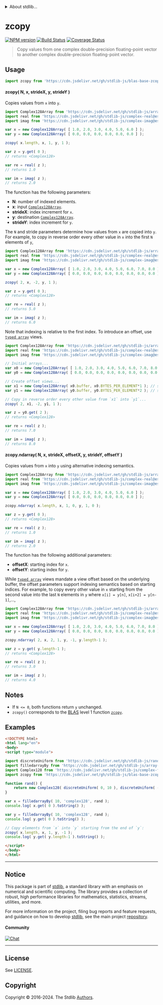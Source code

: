 <!--

@license Apache-2.0

Copyright (c) 2024 The Stdlib Authors.

Licensed under the Apache License, Version 2.0 (the "License");
you may not use this file except in compliance with the License.
You may obtain a copy of the License at

   http://www.apache.org/licenses/LICENSE-2.0

Unless required by applicable law or agreed to in writing, software
distributed under the License is distributed on an "AS IS" BASIS,
WITHOUT WARRANTIES OR CONDITIONS OF ANY KIND, either express or implied.
See the License for the specific language governing permissions and
limitations under the License.

-->


<details>
  <summary>
    About stdlib...
  </summary>
  <p>We believe in a future in which the web is a preferred environment for numerical computation. To help realize this future, we've built stdlib. stdlib is a standard library, with an emphasis on numerical and scientific computation, written in JavaScript (and C) for execution in browsers and in Node.js.</p>
  <p>The library is fully decomposable, being architected in such a way that you can swap out and mix and match APIs and functionality to cater to your exact preferences and use cases.</p>
  <p>When you use stdlib, you can be absolutely certain that you are using the most thorough, rigorous, well-written, studied, documented, tested, measured, and high-quality code out there.</p>
  <p>To join us in bringing numerical computing to the web, get started by checking us out on <a href="https://github.com/stdlib-js/stdlib">GitHub</a>, and please consider <a href="https://opencollective.com/stdlib">financially supporting stdlib</a>. We greatly appreciate your continued support!</p>
</details>

# zcopy

[![NPM version][npm-image]][npm-url] [![Build Status][test-image]][test-url] [![Coverage Status][coverage-image]][coverage-url] <!-- [![dependencies][dependencies-image]][dependencies-url] -->

> Copy values from one complex double-precision floating-point vector to another complex double-precision floating-point vector.



<section class="usage">

## Usage

```javascript
import zcopy from 'https://cdn.jsdelivr.net/gh/stdlib-js/blas-base-zcopy@esm/index.mjs';
```

#### zcopy( N, x, strideX, y, strideY )

Copies values from `x` into `y`.

```javascript
import Complex128Array from 'https://cdn.jsdelivr.net/gh/stdlib-js/array-complex128@esm/index.mjs';
import real from 'https://cdn.jsdelivr.net/gh/stdlib-js/complex-real@esm/index.mjs';
import imag from 'https://cdn.jsdelivr.net/gh/stdlib-js/complex-imag@esm/index.mjs';

var x = new Complex128Array( [ 1.0, 2.0, 3.0, 4.0, 5.0, 6.0 ] );
var y = new Complex128Array( [ 0.0, 0.0, 0.0, 0.0, 0.0, 0.0 ] );

zcopy( x.length, x, 1, y, 1 );

var z = y.get( 0 );
// returns <Complex128>

var re = real( z );
// returns 1.0

var im = imag( z );
// returns 2.0
```

The function has the following parameters:

-   **N**: number of indexed elements.
-   **x**: input [`Complex128Array`][@stdlib/array/complex128].
-   **strideX**: index increment for `x`.
-   **y**: destination [`Complex128Array`][@stdlib/array/complex128].
-   **strideY**: index increment for `y`.

The `N` and stride parameters determine how values from `x` are copied into `y`. For example, to copy in reverse order every other value in `x` into the first `N` elements of `y`,

```javascript
import Complex128Array from 'https://cdn.jsdelivr.net/gh/stdlib-js/array-complex128@esm/index.mjs';
import real from 'https://cdn.jsdelivr.net/gh/stdlib-js/complex-real@esm/index.mjs';
import imag from 'https://cdn.jsdelivr.net/gh/stdlib-js/complex-imag@esm/index.mjs';

var x = new Complex128Array( [ 1.0, 2.0, 3.0, 4.0, 5.0, 6.0, 7.0, 8.0 ] );
var y = new Complex128Array( [ 0.0, 0.0, 0.0, 0.0, 0.0, 0.0, 0.0, 0.0 ] );

zcopy( 2, x, -2, y, 1 );

var z = y.get( 0 );
// returns <Complex128>

var re = real( z );
// returns 5.0

var im = imag( z );
// returns 6.0
```

Note that indexing is relative to the first index. To introduce an offset, use [`typed array`][mdn-typed-array] views.

<!-- eslint-disable stdlib/capitalized-comments -->

```javascript
import Complex128Array from 'https://cdn.jsdelivr.net/gh/stdlib-js/array-complex128@esm/index.mjs';
import real from 'https://cdn.jsdelivr.net/gh/stdlib-js/complex-real@esm/index.mjs';
import imag from 'https://cdn.jsdelivr.net/gh/stdlib-js/complex-imag@esm/index.mjs';

// Initial arrays...
var x0 = new Complex128Array( [ 1.0, 2.0, 3.0, 4.0, 5.0, 6.0, 7.0, 8.0 ] );
var y0 = new Complex128Array( [ 0.0, 0.0, 0.0, 0.0, 0.0, 0.0, 0.0, 0.0 ] );

// Create offset views...
var x1 = new Complex128Array( x0.buffer, x0.BYTES_PER_ELEMENT*1 ); // start at 2nd element
var y1 = new Complex128Array( y0.buffer, y0.BYTES_PER_ELEMENT*2 ); // start at 3rd element

// Copy in reverse order every other value from `x1` into `y1`...
zcopy( 2, x1, -2, y1, 1 );

var z = y0.get( 2 );
// returns <Complex128>

var re = real( z );
// returns 7.0

var im = imag( z );
// returns 8.0
```

#### zcopy.ndarray( N, x, strideX, offsetX, y, strideY, offsetY )

Copies values from `x` into `y` using alternative indexing semantics.

```javascript
import Complex128Array from 'https://cdn.jsdelivr.net/gh/stdlib-js/array-complex128@esm/index.mjs';
import real from 'https://cdn.jsdelivr.net/gh/stdlib-js/complex-real@esm/index.mjs';
import imag from 'https://cdn.jsdelivr.net/gh/stdlib-js/complex-imag@esm/index.mjs';

var x = new Complex128Array( [ 1.0, 2.0, 3.0, 4.0, 5.0, 6.0 ] );
var y = new Complex128Array( [ 0.0, 0.0, 0.0, 0.0, 0.0, 0.0 ] );

zcopy.ndarray( x.length, x, 1, 0, y, 1, 0 );

var z = y.get( 0 );
// returns <Complex128>

var re = real( z );
// returns 1.0

var im = imag( z );
// returns 2.0
```

The function has the following additional parameters:

-   **offsetX**: starting index for `x`.
-   **offsetY**: starting index for `y`.

While [`typed array`][mdn-typed-array] views mandate a view offset based on the underlying buffer, the offset parameters support indexing semantics based on starting indices. For example, to copy every other value in `x` starting from the second value into the last `N` elements in `y` where `x[i] = y[n]`, `x[i+2] = y[n-1]`,...,

```javascript
import Complex128Array from 'https://cdn.jsdelivr.net/gh/stdlib-js/array-complex128@esm/index.mjs';
import real from 'https://cdn.jsdelivr.net/gh/stdlib-js/complex-real@esm/index.mjs';
import imag from 'https://cdn.jsdelivr.net/gh/stdlib-js/complex-imag@esm/index.mjs';

var x = new Complex128Array( [ 1.0, 2.0, 3.0, 4.0, 5.0, 6.0, 7.0, 8.0 ] );
var y = new Complex128Array( [ 0.0, 0.0, 0.0, 0.0, 0.0, 0.0, 0.0, 0.0 ] );

zcopy.ndarray( 2, x, 2, 1, y, -1, y.length-1 );

var z = y.get( y.length-1 );
// returns <Complex128>

var re = real( z );
// returns 3.0

var im = imag( z );
// returns 4.0
```

</section>

<!-- /.usage -->

<section class="notes">

## Notes

-   If `N <= 0`, both functions return `y` unchanged.
-   `zcopy()` corresponds to the [BLAS][blas] level 1 function [`zcopy`][zcopy].

</section>

<!-- /.notes -->

<section class="examples">

## Examples

<!-- eslint no-undef: "error" -->

```html
<!DOCTYPE html>
<html lang="en">
<body>
<script type="module">

import discreteUniform from 'https://cdn.jsdelivr.net/gh/stdlib-js/random-base-discrete-uniform@esm/index.mjs';
import filledarrayBy from 'https://cdn.jsdelivr.net/gh/stdlib-js/array-filled-by@esm/index.mjs';
import Complex128 from 'https://cdn.jsdelivr.net/gh/stdlib-js/complex-float64-ctor@esm/index.mjs';
import zcopy from 'https://cdn.jsdelivr.net/gh/stdlib-js/blas-base-zcopy@esm/index.mjs';

function rand() {
    return new Complex128( discreteUniform( 0, 10 ), discreteUniform( -5, 5 ) );
}

var x = filledarrayBy( 10, 'complex128', rand );
console.log( x.get( 0 ).toString() );

var y = filledarrayBy( 10, 'complex128', rand );
console.log( y.get( 0 ).toString() );

// Copy elements from `x` into `y` starting from the end of `y`:
zcopy( x.length, x, 1, y, -1 );
console.log( y.get( y.length-1 ).toString() );

</script>
</body>
</html>
```

</section>

<!-- /.examples -->

<!-- Section for all links. Make sure to keep an empty line after the `section` element and another before the `/section` close. -->


<section class="main-repo" >

* * *

## Notice

This package is part of [stdlib][stdlib], a standard library with an emphasis on numerical and scientific computing. The library provides a collection of robust, high performance libraries for mathematics, statistics, streams, utilities, and more.

For more information on the project, filing bug reports and feature requests, and guidance on how to develop [stdlib][stdlib], see the main project [repository][stdlib].

#### Community

[![Chat][chat-image]][chat-url]

---

## License

See [LICENSE][stdlib-license].


## Copyright

Copyright &copy; 2016-2024. The Stdlib [Authors][stdlib-authors].

</section>

<!-- /.stdlib -->

<!-- Section for all links. Make sure to keep an empty line after the `section` element and another before the `/section` close. -->

<section class="links">

[npm-image]: http://img.shields.io/npm/v/@stdlib/blas-base-zcopy.svg
[npm-url]: https://npmjs.org/package/@stdlib/blas-base-zcopy

[test-image]: https://github.com/stdlib-js/blas-base-zcopy/actions/workflows/test.yml/badge.svg?branch=main
[test-url]: https://github.com/stdlib-js/blas-base-zcopy/actions/workflows/test.yml?query=branch:main

[coverage-image]: https://img.shields.io/codecov/c/github/stdlib-js/blas-base-zcopy/main.svg
[coverage-url]: https://codecov.io/github/stdlib-js/blas-base-zcopy?branch=main

<!--

[dependencies-image]: https://img.shields.io/david/stdlib-js/blas-base-zcopy.svg
[dependencies-url]: https://david-dm.org/stdlib-js/blas-base-zcopy/main

-->

[chat-image]: https://img.shields.io/gitter/room/stdlib-js/stdlib.svg
[chat-url]: https://app.gitter.im/#/room/#stdlib-js_stdlib:gitter.im

[stdlib]: https://github.com/stdlib-js/stdlib

[stdlib-authors]: https://github.com/stdlib-js/stdlib/graphs/contributors

[umd]: https://github.com/umdjs/umd
[es-module]: https://developer.mozilla.org/en-US/docs/Web/JavaScript/Guide/Modules

[deno-url]: https://github.com/stdlib-js/blas-base-zcopy/tree/deno
[deno-readme]: https://github.com/stdlib-js/blas-base-zcopy/blob/deno/README.md
[umd-url]: https://github.com/stdlib-js/blas-base-zcopy/tree/umd
[umd-readme]: https://github.com/stdlib-js/blas-base-zcopy/blob/umd/README.md
[esm-url]: https://github.com/stdlib-js/blas-base-zcopy/tree/esm
[esm-readme]: https://github.com/stdlib-js/blas-base-zcopy/blob/esm/README.md
[branches-url]: https://github.com/stdlib-js/blas-base-zcopy/blob/main/branches.md

[stdlib-license]: https://raw.githubusercontent.com/stdlib-js/blas-base-zcopy/main/LICENSE

[blas]: http://www.netlib.org/blas

[zcopy]: https://www.netlib.org/lapack/explore-html/d5/d2b/group__copy_gaca1a115319081adeb0a9b80ec37ce626.html#gaca1a115319081adeb0a9b80ec37ce626

[mdn-typed-array]: https://developer.mozilla.org/en-US/docs/Web/JavaScript/Reference/Global_Objects/TypedArray

[@stdlib/array/complex128]: https://github.com/stdlib-js/array-complex128/tree/esm

</section>

<!-- /.links -->
